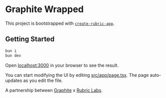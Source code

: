 # Graphite Wrapped

This project is bootstrapped with [`create-rubric-app`](https://github.com/RubricLab/create-rubric-app).

## Getting Started

```sh
bun i
bun dev
```

Open [localhost:3000](http://localhost:3000) in your browser to see the result.

You can start modifying the UI by editing [src/app/page.tsx](./src/app/page.tsx). The page auto-updates as you edit the file.

A partnership between [Graphite](https://graphite.dev/) x [Rubric Labs](https://rubriclabs.com/).
